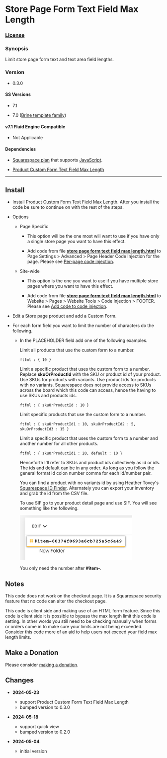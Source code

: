 # Store Page Form Text Field Max Length

### [License][1]

### Synopsis

Limit store page form text and text area field lengths.

### Version

  * 0.3.0

#### SS Versions

  * 7.1
  
  * 7.0 ([Brine template family][2])

#### v7.1 Fluid Engine Compatible

  * Not Applicable

#### Dependencies

  * [Squarespace plan][3] that supports [JavaScript][4].
  
  * [Product Custom Form Text Field Max Length][5]

---

## Install

* Install [Product Custom Form Text Field Max Length][5]. After you install the
  code be sure to continue on with the rest of the steps.
  
* Options

  * Page Specific
  
    * This option will be the one most will want to use if you have only a
      single store page you want to have this effect.
      
    * Add code from file **[store page form text field max length.html][6]** to
      Page Settings > Advanced > Page Header Code Injection for the page. Please
      see [Per-page code injection][7].
      
  * Site-wide
  
    * This option is the one you want to use if you have multiple store pages
      where you want to have this effect.
      
    * Add code from file **[store page form text field max length.html][6]** to
      Website > Pages > Website Tools > Code Injection > FOOTER. Please see [Add
      code to code injection][8].
      
* Edit a Store page product and add a Custom Form.

* For each form field you want to limit the number of characters do the
  following.

  * In the PLACEHOLDER field add one of the following examples.
    
    Limit all products that use the custom form to a number.
    
    ```text
    ftfml : { 10 }
    ```
    
    Limit a specific product that uses the custom form to a number. Replace
    **skuOrProductId** with the SKU or product id of your product. Use SKUs for
    products with variants. Use product ids for products with no variants.
    Squarespace does not provide access to SKUs across the board which this
    code can access, hence the having to use SKUs and products ids.
    
    ```text
    ftfml : { skuOrProductId : 10 }
    ```
    
    Limit specific products that use the custom form to a number. 
    
    ```text
    ftfml : { skuOrProductId1 : 10, skuOrProductId2 : 5, skuOrProductId3 : 15 }
    ```
    
    Limit a specific product that uses the custom form to a number and another
    number for all other products. 
    
    ```
    ftfml : { skuOrProductId1 : 20, default : 10 }
    ```
    
    Henceforth I'll refer to SKUs and product ids collectively as id or ids. The
    ids and default can be in any order. As long as you follow the general
    format id colon number comma for each id/number pair.
    
    You can find a product with no variants id by using Heather Tovey's
    [Squarespace ID Finder][9]. Alternately you can export your inventory and
    grab the id from the CSV file.
    
    To use SIF go to your product detail page and use SIF. You will see
    something like the following.
    
    ![squarespace id finder example](read%20me%20assets/product%20id.png)
    
    You only need the number after **#item-**.

## Notes

This code does not work on the checkout page. It is a Squarespace security
feature that no code can alter the checkout page.

This code is client side and making use of an HTML form feature. Since this code
is client side it is possible to bypass the max length limit this code is
setting. In other words you still need to be checking manually when forms or
orders come in to make sure your limits are not being exceeded. Consider this
code more of an aid to help users not exceed your field max length limits.

## Make a Donation

Please consider [making a donation][10].

## Changes

* **2024-05-23**

  * support Product Custom Form Text Field Max Length
  * bumped version to 0.3.0
  
* **2024-05-18**

  * support quick view
  * bumped version to 0.2.0
  
* **2024-05-04**

  * initial version

[1]: https://github.com/tomsWebConsulting/twcsl/blob/main/LICENSE.txt#L1
[2]: https://support.squarespace.com/hc/en-us/articles/212512738-Brine-template-family
[3]: https://www.squarespace.com/pricing
[4]: https://en.wikipedia.org/wiki/JavaScript
[5]: https://github.com/tomsWebConsulting/twcsl/tree/main/Element/Product%20Custom%20Form%20Text%20Field%20Max%20Length#product-custom-form-text-field-max-length
[6]: store%20page%20form%20text%20field%20max%20length.html#L1
[7]: https://support.squarespace.com/hc/en-us/articles/205815908-Using-code-injection#toc-per-page-code-injection
[8]: https://support.squarespace.com/hc/en-us/articles/205815908-Using-code-injection#toc-add-code-to-code-injection
[9]: https://www.heathertovey.com/squarespace-id-finder/
[10]: https://github.com/tomsWebConsulting/twcsl#make-a-donation
